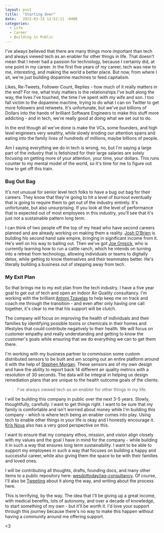 ```yaml
---
layout: post
title:  "Starting Over"
date:   2022-03-15 12:52:11 -0400
categories: 
  - Life 
  - Career 
  - Building in Public
---
```


I've always believed that there are many things more important than tech and always viewed tech as an enabler for other things in life. That doesn't mean that I never had a passion for technology, because I certainly did, at one point in my career. In the first five years of my career, tech was new to me, interesting, and making the world a better place. But now, from where I sit, we're just building dopamine machines to feed capitalism. 

Likes, Re-Tweets, Follower Count, Replies - how much of it really matters in the end? For me, what truly matters is the relationships I've built along the way, the lives I've touched, the time I've spent with my wife and son. I too fall victim to the dopamine machine, trying to do what I can on Twitter to get more followers and retweets. It's unfortunate, but we've put billions of Dollars into the hands of brilliant Software Engineers to make this stuff more addicting - and in tech, we're really good at doing what we set out to do.

In the end though all we've done is make the VCs, some founders, and high level engineers very wealthy, while slowly eroding our attention spans and eating into the family lives of hundreds of millions, maybe billions of people.

Am I saying everything we do in tech is wrong, no, but I'm saying a large part of the industry that is fetishized for their large salaries are solely focusing on getting more of your attention, your time, your dollars. This runs counter to my mental model of the world, so it's time for me to figure out how to get off this train.

### Bug Out Bag

It's not unusual for senior level tech folks to have a bug out bag for their careers. They know that they're going to hit a level of burnout eventually that is going to require them to get out of the industry entirely. It's unfortunate, but also unsurprising. If you look at the level of performance that is expected out of most employees in this industry, you'll see that it's just not a sustainable pattern long term. 

I can think of two people off the top of my head who have second careers planned and are already working on making them a reality. [Josh O'Brien](https://twitter.com/joshobrien77) is building his second hand sale empire, bringing in significant income from it. He's well on his way to bailing out. Then we've got [Joe Onisick](https://twitter.com/joeonisick), who is currently learning how to run a cattle ranch, which he intends on turning into a retreat from technology, allowing individuals or teams to digitally detox, while getting to know themselves and their teammates better. He's literally building a business out of stepping away from tech. 

### My Exit Plan

So that brings me to my exit plan from the tech industry. I have a five year goal to get out of tech and open an Indoor Air Quality consultancy. I'm working with the brilliant [Antoni Tzavelas](https://twitter.com/antoniscloud) to help keep me on track and coach me through the transition - and even after only having one call together, it's clear to me that his support will be clutch. 

The company will focus on improving the health of individuals and their families by identifying possible toxins or chemicals in their homes and lifestyles that could contribute negatively to their health. We will focus on customer empathy and really understanding and getting to know the customer's goals while ensuring that we do everything we can to get them there. 

I'm working with my business partner to commission some custom distributed sensors to be built and am scoping out an entire platform around it with the help of [Stephen Morgan](https://twitter.com/rebelopsio). These sensors are of my own design and have the ability to report back 14 different air quality metrics with a resolution of 30 seconds. The data will be integral in helping us design remediation plans that are unique to the health outcome goals of the clients. 

> I've always viewed tech as an enabler for other things in my life.

I will be building this company in public over the next 3-5 years. Slowly, thoughtfully, carefully. I want to get things right. I want to be sure that my family is comfortable and isn't worried about money while I'm building this company - which is where tech being an enabler comes into play. Using tech to enable other things in your life is okay and I honestly encourage it. [Kris Nova](https://twitter.com/krisnova) also has a very good perspective on this.

I want to ensure that my company ethos, mission, and vision align closely with my values and the goal I have in mind for the company - while building it in such a way that ensures long term sustainability. I want to be able to support my employees in such a way that focuses on building a happy and successful career, while also giving them the space to be with their families and loved ones.

I will be contributing all thoughts, drafts, founding docs, and many other items to a public repository here: [wesdottoday/iaq-consultancy](https://github.com/wesdottoday/iaq-consultancy). Of course, I'll also be [Tweeting](https://twitter.com/wesdottoday) about it along the way, and writing about the process here.

This is terrifying, by the way. The idea that I'll be giving up a great income, with medical benefits, lots of autonomy, and over a decade of knowledge, to start something of my own - but it'll be worth it. I'd love your support through this journey because there's no way to make this happen without having a community around me offering support. 

<3
